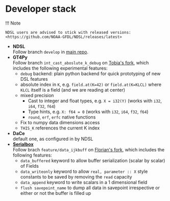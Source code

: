# Developer stack

!!! Note

    NDSL users are advised to stick with released versions: <https://github.com/NOAA-GFDL/NDSL/releases/latest>

- **NDSL**<br/>
  Follow branch `develop` in [main repo](https://github.com/NOAA-GFDL/NDSL).
- **GT4Py**<br/>
  Follow branch `int_cast_aboslute_k_debug` on [Tobia's fork](https://github.com/twicki/gt4py/tree/int_cast_aboslute_k_debug), which includes the following experimental features:
  - `debug` backend: plain python backend for quick prototyping of new DSL features
  - absolute index in `K`, e.g. `field.at(K=42)` or `field.at(K=KLCL)` where `KLCL` itself is a field (and we are reading at center)
  - mixed precision
    - Cast to integer and float types, e.g. `X = i32(Y)` (works with `i32`, `i64`, `f32`, `f64`)
    - Type hints, e.g. `X: f64 = 0` (works with `i32`, `i64`, `f32`, `f64`)
    - `round`, `erf`, `erfc` native functions
  - Fix to numpy data dimensions access
  - `THIS_K` references the current K index
- **DaCe**<br/>
  default one, as configured in by NDSL
- **[Serialbox](https://github.com/GridTools/serialbox)**<br/>
  Follow brach `feature/data_ijkbuff` on [Florian's fork](https://github.com/FlorianDeconinck/serialbox), which includes the following features:
  - `data_buffered` keyword to allow buffer serialization (scalar by scalar) of Fields
  - `data_writeonly` keyword to allow `real, parameter :: X` style constants to be saved by removing the `read` capacity
  - `data_append` keyword to write scalars in a 1 dimensional field
  - `flush savepoint_name` to dump all data in savepoint irrespective or either or not the buffer is filled up
